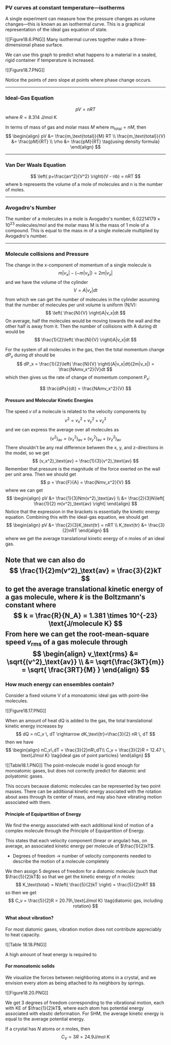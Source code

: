 ### PV curves at constant temperature—isotherms
A single experiment can measure how the pressure changes as volume changes—this is known as an isothermal curve. This is a graphical representation of the ideal gas equation of state.

![[Figure18.6.PNG]]
Many isothermal curves together make a three-dimensional phase surface.

We can use this graph to predict what happens to a material in a sealed, rigid container if temperature is increased.

![[Figure18.7.PNG]]

Notice the points of zero slope at points where phase change occurs.

---
### Ideal-Gas Equation
$$
pV = nRT
$$
where $R = 8.314$ J/mol K

In terms of mass of gas and molar mass $M$ where $m_\text{total} = nM$, then
$$
\begin{align}
pV &= \frac{m_\text{total}}{M} RT \\
\frac{m_\text{total}}{V} &= \frac{pM}{RT} \\
\rho &= \frac{pM}{RT} \tag{using density formula}
\end{align}
$$

---
### Van Der Waals Equation
$$
\left( p+\frac{an^2}{V^2} \right)(V - nb) = nRT
$$
where b represents the volume of a mole of molecules and n is the number of moles.

---
### Avogadro's Number
The number of a molecules in a mole is Avogadro's number, $6.02214179 \times 10^{23}$ molecules/mol
and the molar mass M is the mass of 1 mole of a compound. This is equal to the mass m of a single molecule multiplied by Avogadro's number.

---
### Molecule collisions and Pressure
The change in the x-component of momentum of a single molecule is
$$
m|v_x| - (-m|v_x|) = 2m|v_x|
$$
and we have the volume of the cylinder
$$
V = A|v_x|dt
$$
from which we can get the number of molecules in the cylinder assuming that the number of molecules per unit volume is uniform (N/V):
$$
\left( \frac{N}{V} \right)A|v_x|dt
$$
On average, half the molecules would be moving towards the wall and the other half is away from it. Then the number of collisions with A during dt would be
$$
\frac{1}{2}\left( \frac{N}{V} \right)A|v_x|dt
$$

For the system of all molecules in the gas, then the total momentum change $dP_x$ during $dt$ should be
$$
dP_x = \frac{1}{2}\left( \frac{N}{V} \right)(A|v_x|dt)(2m|v_x|) = \frac{NAmv_x^2}{V}dt
$$
which then gives us the rate of change of momentum component $P_x$:

$$
\frac{dPx}{dt} = \frac{NAmv_x^2}{V}
$$

#### Pressure and Molecular Kinetic Energies
The speed $v$ of a molecule is related to the velocity components by
$$
v^2 = v_x^2 + v_y^2 + v_z^2
$$
and we can express the average over all molecules as
$$
(v^2)_\text{av} = (v_x^2)_\text{av} + (v_y^2)_\text{av} + (v_z^2)_\text{av}
$$
There shouldn't be any real difference between the x, y, and z-directions in the model, so we get
$$
(v_x^2)_\text{av} = \frac{1}{3}(v^2)_\text{av}
$$
Remember that pressure is the magnitude of the force exerted on the wall per unit area. Then we should get
$$
p = \frac{F}{A} = \frac{Nmv_x^2}{V}
$$
where we can get
$$
\begin{align}
pV &= \frac{1}{3}Nm(v^2)_\text{av} \\
&= \frac{2}{3}N\left[ \frac{1}{2} m(v^2)_\text{av} \right]
\end{align}
$$
Notice that the expression in the brackets is essentially the kinetic energy equation. Combining this with the ideal-gas equation, we should get
$$
\begin{align}
pV &= \frac{2}{3}K_\text{tr} = nRT \\
K_\text{tr} &= \frac{3}{2}nRT
\end{align}
$$
where we get the average translational kinetic energy of n moles of an ideal gas.

Note that we can also do
$$
\frac{1}{2}m(v^2)_\text{av} = \frac{3}{2}kT
$$
to get the average translational kinetic energy of a gas molecule, where $k$ is the Boltzmann's constant where
$$
k = \frac{R}{N_A} = 1.381 \times 10^{-23} \text{J/molecule K}
$$
From here we can get the root-mean-square speed $v_\text{rms}$ of a gas molecule through
$$
\begin{align}
v_\text{rms} &= \sqrt{(v^2)_\text{av}} \\
&= \sqrt{\frac{3kT}{m}} = \sqrt{ \frac{3RT}{M} }
\end{align}
$$
---
### How much energy can ensembles contain?
Consider a fixed volume V of a monoatomic ideal gas with point-like molecules.

![[Figure18.17.PNG]]

When an amount of heat dQ is added to the gas, the total translational kinetic energy increases by
$$
dQ = nC_v \, dT \rightarrow dK_\text{tr}=\frac{3}{2} nR \, dT
$$
then we have
$$
\begin{align}
nC_v\,dT = \frac{3}{2}nR\,dT\\
C_v = \frac{3}{2}R = 12.47 \, \text{J/mol K} \tag{ideal gas of point particles}
\end{align}
$$

![[Table18.1.PNG]]
The point-molecule model is good enough for monoatomic gases, but does not correctly predict for diatomic and polyatomic gases.

This occurs because diatomic molecules can be represented by two point masses. There can be additional kinetic energy asociated with the rotation about axes through its center of mass, and may also have vibrating motion associated with them.

#### Principle of Equipartition of Energy
We find the energy associated with each additional kind of motion of a complex molecule through the Principle of Equipartition of Energy.

This states that each velocity component (linear or angular) has, on average, an associated kinetic energy per molecule of $\frac{1}{2}kT$.
- Degrees of freedom -> number of velocity components needed to describe the motion of a molecule completely

We then assign 5 degrees of freedom for a diatomic molecule (such that $\frac{5}{2}kT$) so that we get the kinetic energy of $n$ moles:
$$
K_\text{total} = N\left( \frac{5}{2}kT \right) = \frac{5}{2}nRT
$$
so then we get
$$
C_v = \frac{5}{2}R = 20.79\,\text{J/mol K} \tag{diatomic gas, including rotation}
$$

#### What about vibration?
For most diatomic gases, vibration motion does not contribute appreciably to heat capacity.

![[Table 18.18.PNG]]

A high amount of heat energy is required to 

#### For monoatomic solids
We visualize the forces between neighboring atoms in a crystal, and we envision every atom as being attached to its neighbors by springs.

![[Figure18.20.PNG]]

We get 3 degrees of freedom corresponding to the vibrational motion, each with KE of $\frac{1}{2}kT$, where each atom has potential energy associated with elastic deformation. For SHM, the average kinetic energy is equal to the average potential energy.

If a crystal has $N$ atoms or $n$ moles, then
$$
C_V = 3R = 24.9 \text{J/mol K} \tag{Rule of Dulong and Petit}
$$
